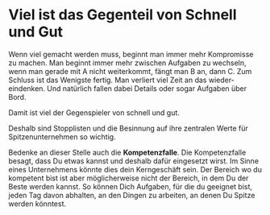# Viel ist das Gegenteil von Schnell und Gut

Wenn viel gemacht werden muss, beginnt man immer mehr Kompromisse zu machen. 
Man beginnt immer mehr zwischen Aufgaben zu wechseln, wenn man gerade mit A nicht weiterkommt, fängt man B an, dann C.
Zum Schluss ist das Wenigste fertig. Man verliert viel Zeit an das wieder-eindenken.
Und natürlich fallen dabei Details oder sogar Aufgaben über Bord.

Damit ist viel der Gegenspieler von schnell und gut.

Deshalb sind Stopplisten und die Besinnung auf ihre zentralen Werte für Spitzenunternehmen so wichtig.

Bedenke an dieser Stelle auch die **Kompetenzfalle**. 
Die Kompetenzfalle besagt, dass Du etwas kannst und deshalb dafür eingesetzt wirst. Im Sinne eines Unternehmens könnte dies dein Kerngeschäft sein. 
Der Bereich wo du kompetent bist ist aber möglicherweise nicht der Bereich, in dem Du der Beste werden kannst. So können Dich Aufgaben, für die du geeignet bist, jeden Tag davon abhalten, an den Dingen zu arbeiten, an denen Du Spitze werden könntest.